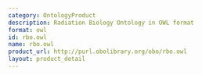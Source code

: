 ```yaml
---
category: OntologyProduct
description: Radiation Biology Ontology in OWL format
format: owl
id: rbo.owl
name: rbo.owl
product_url: http://purl.obolibrary.org/obo/rbo.owl
layout: product_detail
---
```

